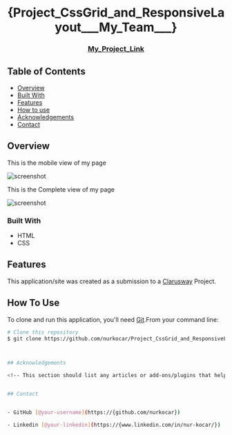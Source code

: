 <!-- Please update value in the {}  -->

<h1 align="center">{Project_CssGrid_and_ResponsiveLayout___My_Team___}</h1>


<div align="center">
  <h3> 
    <a href="https://nurkocar.github.io/Project_CssGrid_and_ResponsiveLayout___My_Team___-/">
      My_Project_Link
    </a>
 
  </h3>
</div>

<!-- TABLE OF CONTENTS -->

## Table of Contents

- [Overview](#overview)
- [Built With](#built-with)
- [Features](#features)
- [How to use](#how-to-use)
- [Acknowledgements](#acknowledgements)
- [Contact](#contact)

<!-- OVERVIEW -->

## Overview

This is the mobile view of my page

![screenshot](images/Mobile_view.PNG)

This is the Complete view of my page

![screenshot](images/CompleteView.PNG)
 

### Built With

<!-- This section should list any major frameworks that you built your project using. Here are a few examples.-->

- HTML
- CSS



## Features

This application/site was created as a submission to a [Clarusway](https://clarusway.com) Project. 

## How To Use

<!-- This is an example, please update according to your application -->

To clone and run this application, you'll need [Git](https://git-scm.com).From your command line:

```bash
# Clone this repository
$ git clone https://github.com/nurkocar/Project_CssGrid_and_ResponsiveLayout___My_Team___-.git



## Acknowledgements

<!-- This section should list any articles or add-ons/plugins that helps you to complete the project. This is optional but it will help you in the future. For exmpale -->


## Contact


- GitHub [@your-username](https://{github.com/nurkocar})

- Linkedin [@your-linkedin](https://{www.linkedin.com/in/nur-kocar/})

